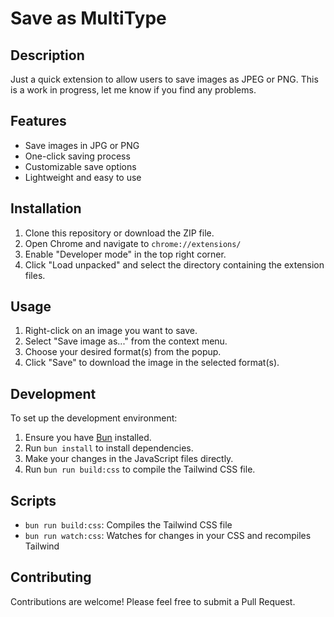 # Save as MultiType

## Description
Just a quick extension to allow users to save images as JPEG or PNG.
This is a work in progress, let me know if you find any problems.

## Features
- Save images in JPG or PNG
- One-click saving process
- Customizable save options
- Lightweight and easy to use

## Installation
1. Clone this repository or download the ZIP file.
2. Open Chrome and navigate to `chrome://extensions/`
3. Enable "Developer mode" in the top right corner.
4. Click "Load unpacked" and select the directory containing the extension files.

## Usage
1. Right-click on an image you want to save.
2. Select "Save image as..." from the context menu.
3. Choose your desired format(s) from the popup.
4. Click "Save" to download the image in the selected format(s).

## Development
To set up the development environment:

1. Ensure you have [Bun](https://bun.sh/) installed.
2. Run `bun install` to install dependencies.
3. Make your changes in the JavaScript files directly.
4. Run `bun run build:css` to compile the Tailwind CSS file.

## Scripts
- `bun run build:css`: Compiles the Tailwind CSS file
- `bun run watch:css`: Watches for changes in your CSS and recompiles Tailwind

## Contributing
Contributions are welcome! Please feel free to submit a Pull Request.
